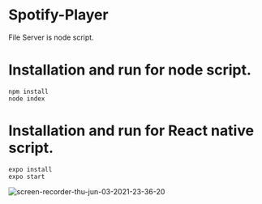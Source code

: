 # Spotify-Player
File Server is node script.
# Installation and run for node script.
```
npm install
node index
```
# Installation and run for React native script.
```
expo install
expo start
```

![screen-recorder-thu-jun-03-2021-23-36-20](https://user-images.githubusercontent.com/58332892/120692284-34e5aa00-c4c5-11eb-867a-0a1713d51b48.gif)


